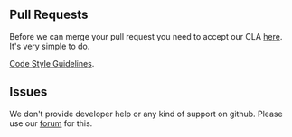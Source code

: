 ## Pull Requests

Before we can merge your pull request you need to accept our CLA [here](https://github.com/espocrm/cla). It's very simple to do.

[Code Style Guidelines](https://github.com/espocrm/espocrm/wiki/Code-Style-Guidelines).

## Issues

We don't provide developer help or any kind of support on github. Please use our [forum](http://forum.espocrm.com/) for this.

